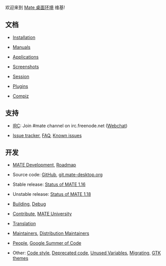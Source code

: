 欢迎来到 [Mate 桌面环境](https://wiki.mate-desktop.dev/) 维基!

## 文档 

  * [Installation](./pages/download.md)

  * [Manuals](./pages/docs.md)

  * [Applications](./pages/applications.md)

  * [Screenshots](./pages/screenshots.md)

  * [Session](./pages/session.md)

  * [Plugins](./pages/plugins.md)

  * [Compiz](./pages/compiz.md)

## 支持

  * [IRC](./pages/irc.md): Join #mate channel on irc.freenode.net ([Webchat](http://webchat.freenode.net?randomnick=1&channels=mate&prompt=1))

  * [Issue tracker](https://github.com/mate-desktop/), [FAQ](./pages/faq.md), [Known issues](./pages/known_issues.md)

## 开发

  * [MATE Development](./pages/dev-doc.md), [Roadmap](./pages/roadmap.md)

  * Source code: [GitHub](https://github.com/mate-desktop/), [git.mate-desktop.org](http://git.mate-desktop.org/)

  * Stable release: [Status of MATE 1.16](./pages/status-1.16.md)

  * Unstable release: [Status of MATE 1.18](./pages/status-1.18.md)

  * [Building](./pages/building.md), [Debug](./pages/debug.md)

  * [Contribute](./pages/contribute.md), [MATE University](./pages/university.md)

  * [Translation](./pages/translation.md)

  * [Maintainers](./pages/maintainers.md), [Distribution Maintainers](./pages/distributions.md)

  * [People](./pages/users.md), [Google Summer of Code](./pages/gsoc.md)

  * Other: [Code style](./pages/code_style.md), [Deprecated code](./pages/deprecated_code.md), [Unused Variables](./pages/unused_variables.md), [Migrating](./pages/migrating.md), [GTK themes](./pages/gtk_themes.md)
